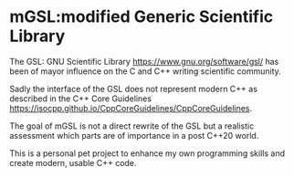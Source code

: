 # mGSL:modified Generic Scientific Library

The GSL: GNU Scientific Library https://www.gnu.org/software/gsl/ has been of mayor influence on the C and C++ writing scientific community.

Sadly the interface of the GSL does not represent modern C++ as described in the C++ Core Guidelines https://isocpp.github.io/CppCoreGuidelines/CppCoreGuidelines.

The goal of mGSL is not a direct rewrite of the GSL but a realistic assessment which parts are of importance in a post C++20 world.



This is a personal pet project to enhance my own programming skills and create modern, usable C++ code.
